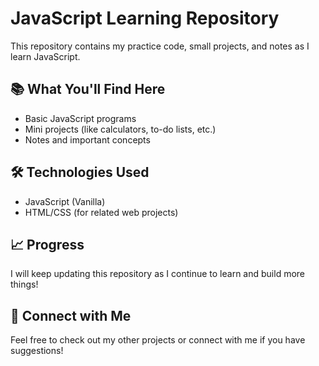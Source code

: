 # JavaScript Learning Repository

This repository contains my practice code, small projects, and notes as I learn JavaScript.

## 📚 What You'll Find Here
- Basic JavaScript programs
- Mini projects (like calculators, to-do lists, etc.)
- Notes and important concepts

## 🛠️ Technologies Used
- JavaScript (Vanilla)
- HTML/CSS (for related web projects)

## 📈 Progress
I will keep updating this repository as I continue to learn and build more things!

## 🌟 Connect with Me
Feel free to check out my other projects or connect with me if you have suggestions!

